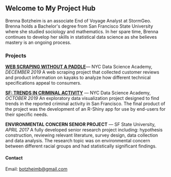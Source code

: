 ## Welcome to My Project Hub

Brenna Botzheim is an associate End of Voyage Analyst at StormGeo. Brenna holds a Bachelor's degree from San Francisco State University where she studied sociology and mathematics. In her spare time, Brenna continues to develop her skills in statistical data science as she believes mastery is an ongoing process.

### Projects

[**WEB SCRAPING WITHOUT A PADDLE**](https://nycdatascience.com/blog/student-works/web-scraping-without-a-paddle/)— NYC Data Science Academy, *DECEMBER 2019*
A web scraping project that collected customer reviews and product information on kayaks to analyze how different technical specifications appeal to consumers.

[**SF: TRENDS IN CRIMINAL ACTIVITY**](https://nycdatascience.com/blog/student-works/san-francisco-trends-in-criminal-activity/) — NYC Data Science Academy, *OCTOBER 2019*
An exploratory data visualization project designed to find trends in the reported criminal activity in San Francisco. The final product of the project was the development of an R-Shiny app for use by end-users for their specific needs.

**ENVIRONMENTAL CONCERN SENIOR PROJECT** — SF State University, *APRIL 2017*
A fully developed senior research project including: hypothesis construction, reviewing relevant literature, survey design, data collection and data analysis. The research topic was on environmental concern between different racial groups and had statistically significant findings. 


#### Contact

Email: botzheimb@gmail.com
